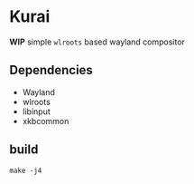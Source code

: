 # Kurai
**WIP** simple `wlroots` based wayland compositor

## Dependencies
- Wayland
- wlroots
- libinput
- xkbcommon

## build
```
make -j4
```
